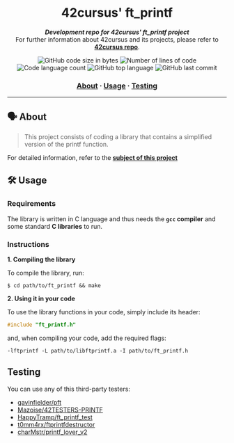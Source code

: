 <h1 align="center">
	42cursus' ft_printf
</h1>

<p align="center">
	<b><i>Development repo for 42cursus' ft_printf project</i></b><br>
	For further information about 42cursus and its projects, please refer to <a href="https://github.com/iker-gonzalez/42_cursus"><b>42cursus repo</b></a>.
</p>

<p align="center">
	<img alt="GitHub code size in bytes" src="https://img.shields.io/github/languages/code-size/iker-gonzalez/ft_printf?color=blueviolet" />
	<img alt="Number of lines of code" src="https://img.shields.io/tokei/lines/github/iker-gonzalez/ft_printf?color=blueviolet" />
	<img alt="Code language count" src="https://img.shields.io/github/languages/count/iker-gonzalez/ft_printf?color=blue" />
	<img alt="GitHub top language" src="https://img.shields.io/github/languages/top/iker-gonzalez/ft_printf?color=blue" />
	<img alt="GitHub last commit" src="https://img.shields.io/github/last-commit/iker-gonzalez/ft_printf?color=brightgreen" />
</p>

<h3 align="center">
	<a href="#%EF%B8%8F-about">About</a>
	<span> · </span>
	<a href="#%EF%B8%8F-usage">Usage</a>
	<span> · </span>
	<a href="#testing">Testing</a>
</h3>

---

## 🗣️ About

> This project consists of coding a library that contains a simplified version of the printf function.
  
For detailed information, refer to the [**subject of this project**](https://github.com/iker-gonzalez/42_cursus/blob/main/_PDFs/en.subject_ft_printf.pdf)


## 🛠️ Usage

### Requirements

The library is written in C language and thus needs the **`gcc` compiler** and some standard **C libraries** to run.

### Instructions

**1. Compiling the library**

To compile the library, run:

```shell
$ cd path/to/ft_printf && make
```

**2. Using it in your code**

To use the library functions in your code, simply include its header:

```C
#include "ft_printf.h"
```

and, when compiling your code, add the required flags:

```shell
-lftprintf -L path/to/libftprintf.a -I path/to/ft_printf.h
```

## Testing

You can use any of this third-party testers:

* [gavinfielder/pft](https://github.com/gavinfielder/pft)
* [Mazoise/42TESTERS-PRINTF](https://github.com/Mazoise/42TESTERS-PRINTF)
* [HappyTramp/ft_printf_test](https://github.com/HappyTramp/ft_printf_test)
* [t0mm4rx/ftprintfdestructor](https://github.com/t0mm4rx/ftprintfdestructor)
* [charMstr/printf_lover_v2](https://github.com/charMstr/printf_lover_v2)
